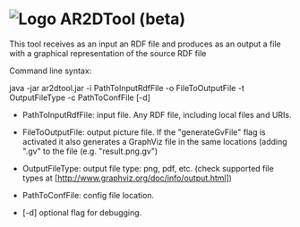 ![Logo](https://dl.dropboxusercontent.com/u/4192819/logoard2tool.png) AR2DTool (beta)
===============



This tool receives as an input an RDF file and produces as an output a file with a graphical representation of the source RDF file

Command line syntax:

java -jar ar2dtool.jar -i PathToInputRdfFile -o FileToOutputFile -t OutputFileType -c PathToConfFile [-d]

- PathToInputRdfFile: input file. Any RDF file, including local files and URIs.

- FileToOutputFile: output picture file. If the "generateGvFile" flag is activated it also generates a GraphViz file in the same locations (adding ".gv" to the file (e.g. "result.png.gv")

- OutputFileType: output file type: png, pdf, etc. (check supported file types at [http://www.graphviz.org/doc/info/output.html])

- PathToConfFile: config file location. 

- [-d] optional flag for debugging. 